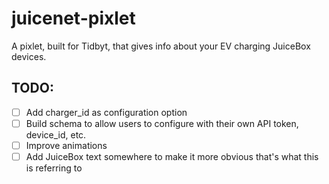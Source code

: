 # juicenet-pixlet

A pixlet, built for Tidbyt, that gives info about your EV charging JuiceBox devices.

## TODO:

- [ ] Add charger_id as configuration option
- [ ] Build schema to allow users to configure with their own API token, device_id, etc.
- [ ] Improve animations
- [ ] Add JuiceBox text somewhere to make it more obvious that's what this is referring to
